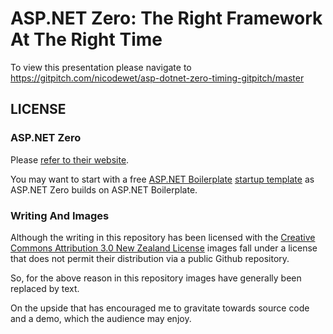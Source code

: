 # ASP.NET Zero: The Right Framework At The Right Time

To view this presentation please navigate to https://gitpitch.com/nicodewet/asp-dotnet-zero-timing-gitpitch/master

## LICENSE

### ASP.NET Zero

Please [refer to their website](https://aspnetzero.com/?ref=ga&gclid=EAIaIQobChMIz8zr-u212wIVhouPCh27WQ9yEAAYASAAEgL6aPD_BwE#pricing).

You may want to start with a free [ASP.NET Boilerplate](https://aspnetboilerplate.com/) [startup template](https://aspnetboilerplate.com/Templates) as ASP.NET Zero builds on ASP.NET Boilerplate.

### Writing And Images

Although the writing in this repository has been licensed with the [Creative Commons Attribution 3.0 New Zealand License](LICENSE.txt) images fall under a license that does not permit their distribution via a public Github repository.

So, for the above reason in this repository images have generally been replaced by text.

On the upside that has encouraged me to gravitate towards source code and a demo, which the audience may enjoy.